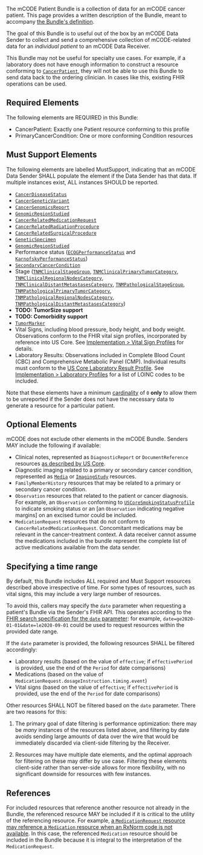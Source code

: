 

The mCODE Patient Bundle is a collection of data for an mCODE cancer patient. This page provides a written description of the Bundle, meant to accompany [the Bundle's definition](StructureDefinition-mcode-patient-bundle.html).

The goal of this Bundle is to useful out of the box by an mCODE Data Sender to collect and send a comprehensive collection of mCODE-related data for an _individual patient_ to an mCODE Data Receiver.

This Bundle may not be useful for specialty use cases. For example, if a laboratory does not have enough information to construct a resource conforming to [`CancerPatient`], they will not be able to use this Bundle to send data back to the ordering clinician. In cases like this, existing FHIR operations can be used.

## Required Elements

The following elements are REQUIRED in this Bundle:

* CancerPatient: Exactly one Patient resource conforming to this profile
* PrimaryCancerCondition: One or more conforming Condition resources

## Must Support Elements

The following elements are labelled MustSupport, indicating that an mCODE Data Sender SHALL populate the element if the Data Sender has that data. If multiple instances exist, ALL instances SHOULD be reported.

* [`CancerDiseaseStatus`]
* [`CancerGeneticVariant`]
* [`CancerGenomicsReport`]
* [`GenomicRegionStudied`]
* [`CancerRelatedMedicationRequest`]
* [`CancerRelatedRadiationProcedure`]
* [`CancerRelatedSurgicalProcedure`]
* [`GeneticSpecimen`]
* [`GenomicRegionStudied`]
* Performance status ([`ECOGPerformanceStatus`] and [`KarnofskyPerformanceStatus`])
* [`SecondaryCancerCondition`]
* Stage ([`TNMClinicalStageGroup`], [`TNMClinicalPrimaryTumorCategory`], [`TNMClinicalRegionalNodesCategory`], [`TNMClinicalDistantMetastasesCategory`], [`TNMPathologicalStageGroup`], [`TNMPathologicalPrimaryTumorCategory`], [`TNMPathologicalRegionalNodesCategory`], [`TNMPathologicalDistantMetastasesCategory`])
* **TODO: TumorSize support**
* **TODO: Comorbidity support**
* [`TumorMarker`]
* Vital Signs, including blood pressure, body height, and body weight. Observations conform to the FHIR vital sign profiles, incorporated by reference into US Core. See [Implementation > Vital Sign Profiles](implementation.html#vital-sign-profiles) for details.
* Laboratory Results: Observations included in Complete Blood Count (CBC) and Comprehensive Metabolic Panel (CMP). Individual results must conform to the [US Core Laboratory Result Profile](http://hl7.org/fhir/us/core/StructureDefinition-us-core-observation-lab.html). See [Implementation > Laboratory Profiles](implementation.html#laboratory-profiles) for a list of LOINC codes to be included.

Note that these elements have a minimum [cardinality](https://www.hl7.org/fhir/conformance-rules.html#cardinality) of `0` **only** to allow them to be unreported if the Sender does not have the necessary data to generate a resource for a particular patient.

## Optional Elements

mCODE does not exclude other elements in the mCODE Bundle. Senders MAY include the following if available:

* Clinical notes, represented as `DiagnosticReport` or `DocumentReference` resources [as described by US Core][us-core-clinical-notes].
* Diagnostic imaging related to a primary or secondary cancer condition, represented as [`Media`] or [`ImagingStudy`] resources.
* `FamilyMemberHistory` resources that may be related to a primary or secondary cancer condition.
* `Observation` resources that related to the patient or cancer diagnosis. For example, an `Observation` conforming to [`USCoreSmokingStatusProfile`] to indicate smoking status or an [an `Observation` indicating negative margins] on an excised tumor could be included.
* `MedicationRequest` resources that do not conform to `CancerRelatedMedicationRequest`. Concomitant medications may be relevant in the cancer-treatment context. A data receiver cannot assume the medications included in the bundle represent the complete list of active medications available from the data sender.

## Specifying a time range

By default, this Bundle includes ALL required and Must Support resources described above irrespective of time. For some types of resources, such as vital signs, this may include a very large number of resources.

To avoid this, callers may specify the `date` parameter when requesting a patient's Bundle via the Sender's FHIR API. This operates according to the [FHIR search specification for the `date` parameter](http://hl7.org/fhir/R4/search.html#date): for example, `date=ge2020-01-01&date=le2020-09-01` could be used to request resources within the provided date range.

If the `date` parameter is provided, the following resources SHALL be filtered accordingly:

- Laboratory results (based on the value of `effective`; if `effectivePeriod` is provided, use the end of the `Period` for date comparisons)
- Medications (based on the value of `MedicationRequest.dosageInstruction.timing.event`)
- Vital signs (based on the value of `effective`; if `effectivePeriod` is provided, use the end of the `Period` for date comparisons)

Other resources SHALL NOT be filtered based on the `date` parameter. There are two reasons for this:

1. The primary goal of date filtering is performance optimization: there may be _many_ instances of the resources listed above, and filtering by date avoids sending large amounts of data over the wire that would be immediately discarded via client-side filtering by the Receiver.

2. Resources may have multiple date elements, and the optimal approach for filtering on these may differ by use case. Filtering these elements client-side rather than server-side allows for more flexibility, with no significant downside for resources with few instances.

## References

For included resources that reference another resource not already in the Bundle, the referenced resource MAY be included if it is critical to the utility of the referencing resource. For example, [a `MedicationRequest` resource may reference a `Medication` resource when an RxNorm code is not available](http://hl7.org/fhir/us/core/all-meds.html#options-for-representing-medication). In this case, the referenced `Medication` resource should be included in the Bundle because it is integral to the interpretation of the `MedicationRequest`.

[`CancerDiseaseStatus`]: StructureDefinition-mcode-cancer-disease-status.html
[`CancerGeneticVariant`]: StructureDefinition-mcode-cancer-genetic-variant.html
[`CancerGenomicsReport`]: StructureDefinition-mcode-cancer-genomics-report.html
[`CancerPatient`]: StructureDefinition-mcode-cancer-patient.html
[`CancerRelatedMedicationRequest`]: StructureDefinition-mcode-cancer-related-medication-request.html
[`CancerRelatedRadiationProcedure`]: StructureDefinition-mcode-cancer-related-radiation-procedure.html
[`CancerRelatedSurgicalProcedure`]: StructureDefinition-mcode-cancer-related-surgical-procedure.html
[`ComorbidCondition`]: StructureDefinition-mcode-comorbid-condition.html
[`ECOGPerformanceStatus`]: StructureDefinition-mcode-ecog-performance-status.html
[`KarnofskyPerformanceStatus`]: StructureDefinition-mcode-karnofsky-performance-status.html
[`GeneticSpecimen`]: StructureDefinition-mcode-genetic-specimen.html
[`GenomicRegionStudied`]: StructureDefinition-mcode-genomic-region-studied.html
[`ImagingStudy`]: https://www.hl7.org/fhir/imagingstudy.html
[`Media`]: https://www.hl7.org/fhir/media.html
[`PrimaryCancerCondition`]: StructureDefinition-mcode-primary-cancer-condition.html
[`SecondaryCancerCondition`]: StructureDefinition-mcode-secondary-cancer-condition.html
[`TNMClinicalDistantMetastasesCategory`]: StructureDefinition-mcode-tnm-clinical-distant-metastases-category.html
[`TNMClinicalPrimaryTumorCategory`]: StructureDefinition-mcode-tnm-clinical-primary-tumor-category.html
[`TNMClinicalRegionalNodesCategory`]: StructureDefinition-mcode-tnm-clinical-regional-nodes-category.html
[`TNMClinicalStageGroup`]: StructureDefinition-mcode-tnm-clinical-stage-group.html
[`TumorMarker`]: StructureDefinition-mcode-tumor-marker.html
[`USCorePractitioner`]: http://hl7.org/fhir/us/core/StructureDefinition-us-core-practitioner.html
[`USCoreProcedureProfile`]: http://hl7.org/fhir/us/core/StructureDefinition-us-core-procedure.html
[`USCoreSmokingStatusProfile`]: http://hl7.org/fhir/us/core/StructureDefinition-us-core-smokingstatus.html
[an Observation indicating negative margins]: Observation-example1-observation-tumor-invasion-negative.html
[conformance guidance for supported profiles]: conformance.html#supported-profiles
[StructureDefinition-us-core-`practitioner`]: http://hl7.org/fhir/us/core/STU3.1/StructureDefinition-us-core-practitioner.html
[us-core-clinical-notes]: https://www.hl7.org/fhir/us/core/clinical-notes-guidance.html
[`TNMClincalDistantMetastasesCategory`]: StructureDefinition-mcode-tnm-clinical-distant-metastases-category.html
[`TNMPathologicalStageGroup`]: StructureDefinition-mcode-tnm-pathological-stage-group.html
[`TNMPathologicalPrimaryTumorCategory`]: StructureDefinition-mcode-tnm-pathological-primary-tumor-category.html
[`TNMPathologicalRegionalNodesCategory`]: StructureDefinition-mcode-tnm-pathological-regional-nodes-category.html
[`TNMPathologicalDistantMetastasesCategory`]: StructureDefinition-mcode-tnm-pathological-distant-metastases-category.html
